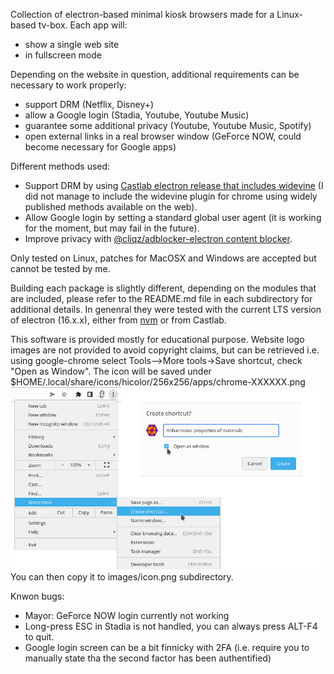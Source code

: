 Collection of electron-based minimal kiosk browsers made for a Linux-based tv-box. Each app will:
* show a single web site
* in fullscreen mode

Depending on the website in question, additional requirements can be necessary to work properly:
* support DRM (Netflix, Disney+)
* allow a Google login (Stadia, Youtube, Youtube Music)
* guarantee some additional privacy (Youtube, Youtube Music, Spotify)
* open external links in a real browser window (GeForce NOW, could become necessary for Google apps)

Different methods used:
*  Support DRM by using [Castlab electron release that includes widevine](https://github.com/castlabs/electron-releases/releases) (I did not manage to include the widevine plugin for chrome using widely published methods available on the web).
* Allow Google login by setting a standard global user agent (it is working for the moment, but may fail in the future).
* Improve privacy with [@cliqz/adblocker-electron content blocker](https://www.npmjs.com/package/@cliqz/adblocker-electron).

Only tested on Linux, patches for MacOSX and Windows are accepted but cannot be tested by me.

Building each package is slightly different, depending on the modules that are included, please refer to the README.md file in each subdirectory for additional details. In genenral they were tested with the current LTS version of electron (16.x.x), either from [nvm](https://github.com/nvm-sh/nvm#installing-and-updating) or from Castlab.

This software is provided mostly for educational purpose. Website logo images are not provided to avoid copyright claims, but can be retrieved i.e. using google-chrome select Tools--&gt;More tools-&gt;Save shortcut, check "Open as Window". The icon will be saved under $HOME/.local/share/icons/hicolor/256x256/apps/chrome-XXXXXX.png
![How to get favicon](get_favicon.png)
You can then copy it to images/icon.png subdirectory.

Knwon bugs:
* Mayor: GeForce NOW login currently not working
* Long-press ESC in Stadia is not handled, you can always press ALT-F4 to quit.
* Google login screen can be a bit finnicky with 2FA (i.e. require you to manually state tha the second factor has been authentified)
